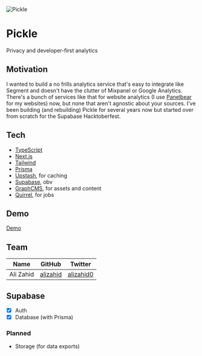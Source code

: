 ![Pickle](https://pickle.sh/pickle@2x.png)

# Pickle

Privacy and developer-first analytics

## Motivation

I wanted to build a no frills analytics service that's easy to integrate like Segment and doesn't have the clutter of Mixpanel or Google Analytics. There's a bunch of services like that for website analytics (I use [Panelbear](https://panelbear.com) for my websites) now, but none that aren't agnostic about your sources. I've been building (and rebuilding) Pickle for several years now but started over from scratch for the Supabase Hacktoberfest.

## Tech

- [TypeScript](https://www.typescriptlang.org)
- [Next.js](https://nextjs.org)
- [Tailwind](https://tailwindcss.com)
- [Prisma](https://www.prisma.io)
- [Upstash](https://upstash.com), for caching
- [Supabase](https://supabase.io), obv
- [GraphCMS](https://graphcms.com), for assets and content
- [Quirrel](https://quirrel.dev/), for jobs

## Demo

[Demo](https://pickle.sh)

## Team

| Name      | GitHub                                  | Twitter                                    |
| --------- | --------------------------------------- | ------------------------------------------ |
| Ali Zahid | [alizahid](https://github.com/alizahid) | [alizahid0](https://twitter.com/alizahid0) |

## Supabase

- [x] Auth
- [x] Database (with Prisma)

### Planned

- Storage (for data exports)
